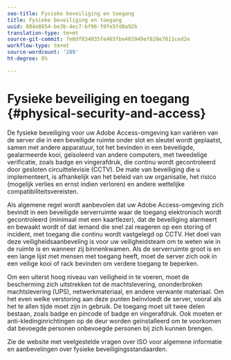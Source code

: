 ```yaml
---
seo-title: Fysieke beveiliging en toegang
title: Fysieke beveiliging en toegang
uuid: 804e8854-be3b-4ec7-bf96-f0fe5fd8a92b
translation-type: tm+mt
source-git-commit: 7e8df034035fe465fbe403949ef828e7811ced2e
workflow-type: tm+mt
source-wordcount: '289'
ht-degree: 0%

---
```



# Fysieke beveiliging en toegang {#physical-security-and-access}

De fysieke beveiliging voor uw Adobe Access-omgeving kan variëren van de server die in een beveiligde ruimte onder slot en sleutel wordt geplaatst, samen met andere apparatuur, tot het bevinden in een beveiligde, gealarmeerde kooi, geïsoleerd van andere computers, met tweedelige verificatie, zoals badge en vingerafdruk, die continu wordt gecontroleerd door gesloten circuittelevisie (CCTV). De mate van beveiliging die u implementeert, is afhankelijk van het beleid van uw organisatie, het risico (mogelijk verlies en ernst indien verloren) en andere wettelijke compatibiliteitsvereisten.

Als algemene regel wordt aanbevolen dat uw Adobe Access-omgeving zich bevindt in een beveiligde serverruimte waar de toegang elektronisch wordt gecontroleerd (minimaal met een kaartlezer), dat de beveiliging alarmeert en bewaakt wordt of dat iemand die snel zal reageren op een storing of incident, met toegang die continu wordt vastgelegd op CCTV. Het doel van deze veiligheidsaanbeveling is voor uw veiligheidsteam om te weten wie in de ruimte is en wanneer zij binnenkwamen. Als de serverruimte groot is en een lange lijst met mensen met toegang heeft, moet de server zich ook in een veilige kooi of rack bevinden om verdere toegang te beperken.

Om een uiterst hoog niveau van veiligheid in te voeren, moet de bescherming zich uitstrekken tot de machtslevering, ononderbroken machtslevering (UPS), netwerkmateriaal, en andere verwante materiaal. Om het even welke verstoring aan deze punten beïnvloedt de server, vooral als het te allen tijde moet zijn in gebruik. De toegang moet uit twee delen bestaan, zoals badge en pincode of badge en vingerafdruk. Ook moeten er anti-kledinginrichtingen op de deur worden geïnstalleerd om te voorkomen dat bevoegde personen onbevoegde personen bij zich kunnen brengen.

Zie de website met veelgestelde vragen over ISO voor algemene informatie en aanbevelingen over fysieke beveiligingsstandaarden.
